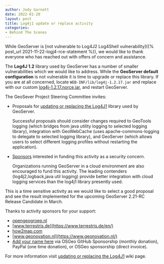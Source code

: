 ```yaml
---
author: Jody Garnett
date: 2022-01-20
layout: post
title: Log4j1 update or replace activity
categories:
- Behind The Scenes
---
```


While GeoServer is [not vulnerable to Log4J2 Log4Shell vulnerability]({% post_url 2021-11-22-logj4-rce-statement %}), we would like to thank everyone who has reached out with offers of concern and assistance.

The **Log4J 1.2** library used by GeoServer has a number of smaller vulnerabilities which we would like to address. While the **GeoServer default configuration** is not vulnerable it is time to upgrade or replace this library. If you are at all concerned, locate `WEB-INF/lib/log4j-1.2.17.jar` and replace with our custom [log4j-1.2.17.norce.jar](https://repo.osgeo.org/repository/geotools-releases/log4j/log4j/1.2.17.norce/log4j-1.2.17.norce.jar), and restart GeoServer.

The GeoSever Project Steering Committee invites:

* Proposals for [updating or replacing the Log4J1](https://github.com/geoserver/geoserver/wiki/Update-or-replace-Log4J-1-library) library used by GeoServer.
  
  Successful proposals should consider changes required to GeoTools logging (which bridges from java utility logging to selected logging library), integration with GeoWebCache (uses apache-commons-logging to delegate to selected logging library), and GeoServer (which allows users to select different logging profiles without restarting the application).
  
* [Sponsors](https://github.com/geoserver/geoserver/wiki/Sponsor) interested in funding this activity as a security concern.

  Organizations running GeoServer in a cloud environment are also encouraged to fund this activity. The leading contenders (log4j2,logback,java util logging) provide better integration with cloud logging services than the log4j1 library presently used.

This is a time sensitive activity as we would like to select a good proposal and see the result implemented for the upcoming GeoServer 2.21-RC Release Candidate in March.

Thanks to activity sponsors for your support:

* [opengeogroep.nl](https://opengeogroep.nl/)
* [www.terrestris.de](https://www.terrestris.de/en/)
* [how2map.com](http://how2map.com)
* [www.geonovation.nl](https://www.geonovation.nl/)
* [Add your name here](https://github.com/geoserver/geoserver/wiki/Sponsor) via OSGeo GitHub Sponsorship (monthly donation), PayPal (one time donation), or OSGeo sponsorship (direct invoice).

For more information visit [updating or replacing the Log4J1](https://github.com/geoserver/geoserver/wiki/Update-or-replace-Log4J-1-library) wiki page.